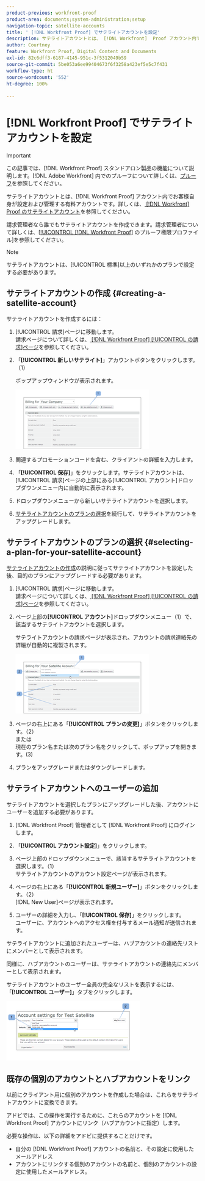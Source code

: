 ```yaml
---
product-previous: workfront-proof
product-area: documents;system-administration;setup
navigation-topic: satellite-accounts
title: ' [!DNL Workfront Proof] でサテライトアカウントを設定'
description: サテライトアカウントとは、 [!DNL Workfront]  Proof アカウント内でお客様自身が設定および管理する有料アカウントです。詳しくは、 [!DNL Workfront]  Proof のサテライトアカウントを参照してください。
author: Courtney
feature: Workfront Proof, Digital Content and Documents
exl-id: 82c6dff3-6187-4145-951c-3f5312049b59
source-git-commit: 5be053a6ee99404673f6f3258a423ef5e5c7f431
workflow-type: ht
source-wordcount: '552'
ht-degree: 100%

---
```


# [!DNL Workfront Proof] でサテライトアカウントを設定

>[!IMPORTANT]
>
>この記事では、[!DNL Workfront Proof] スタンドアロン製品の機能について説明します。[!DNL Adobe Workfront] 内でのプルーフについて詳しくは、[プルーフ](../../../review-and-approve-work/proofing/proofing.md)を参照してください。

サテライトアカウントとは、[!DNL Workfront Proof] アカウント内でお客様自身が設定および管理する有料アカウントです。詳しくは、[ [!DNL Workfront]  Proof のサテライトアカウント](../../../workfront-proof/wp-acct-admin/satellite-accounts/sat-accts-in-wp.md)を参照してください。

請求管理者なら誰でもサテライトアカウントを作成できます。請求管理者について詳しくは、[[!UICONTROL  [!DNL Workfront Proof]](../../../workfront-proof/wp-acct-admin/account-settings/proof-perm-profiles-in-wp.md) のプルーフ権限プロファイル]を参照してください。

>[!NOTE]
>
> サテライトアカウントは、[!UICONTROL 標準]以上のいずれかのプランで設定する必要があります。

## サテライトアカウントの作成 {#creating-a-satellite-account}

サテライトアカウントを作成するには：

1. [!UICONTROL 請求]ページに移動します。\
   請求ページについて詳しくは、[ [!DNL Workfront Proof] [!UICONTROL  の請求]ページ](../../../workfront-proof/wp-billingsettings/manage-your-billing/wp-billing-page.md)を参照してください。

1. 「**[!UICONTROL 新しいサテライト]**」アカウントボタンをクリックします。（1）

   ポップアップウィンドウが表示されます。

   ![New_Satellite_Account.png](assets/new-satellite-account-350x156.png)

1. 関連するプロモーションコードを含む、クライアントの詳細を入力します。
1. 「**[!UICONTROL 保存]**」をクリックします。サテライトアカウントは、[!UICONTROL 請求]ページの上部にある[!UICONTROL アカウント]ドロップダウンメニュー内に自動的に表示されます。
1. ドロップダウンメニューから新しいサテライトアカウントを選択します。
1. [サテライトアカウントのプランの選択](#selecting-a-plan-for-your-satellite-account)を続行して、サテライトアカウントをアップグレードします。

## サテライトアカウントのプランの選択 {#selecting-a-plan-for-your-satellite-account}

[サテライトアカウントの作成](#creating-a-satellite-account)の説明に従ってサテライトアカウントを設定した後、目的のプランにアップグレードする必要があります。

1. [!UICONTROL 請求]ページに移動します。\
   請求ページについて詳しくは、[ [!DNL Workfront Proof] [!UICONTROL  の請求]ページ](../../../workfront-proof/wp-billingsettings/manage-your-billing/wp-billing-page.md)を参照してください。

1. ページ上部の&#x200B;**[!UICONTROL アカウント]**&#x200B;ドロップダウンメニュー（1）で、該当するサテライトアカウントを選択します。

   サテライトアカウントの請求ページが表示され、アカウントの請求連絡先の詳細が自動的に複製されます。

   ![Satellite_Account_Change_Plan.png](assets/satellite-account-change-plan-350x156.png)

1. ページの右上にある「**[!UICONTROL プランの変更]**」ボタンをクリックします。（2）\
   または\
   現在のプラン名または次のプラン名をクリックして、ポップアップを開きます。(3)

1. プランをアップグレードまたはダウングレードします。

## サテライトアカウントへのユーザーの追加

サテライトアカウントを選択したプランにアップグレードした後、アカウントにユーザーを追加する必要があります。

1. [!DNL Workfront Proof] 管理者として [!DNL Workfront Proof] にログインします。
1. 「**[!UICONTROL アカウント設定]**」をクリックします。
1. ページ上部のドロップダウンメニューで、該当するサテライトアカウントを選択します。（1）\
   サテライトアカウントのアカウント設定ページが表示されます。
1. ページの右上にある「**[!UICONTROL 新規ユーザー]**」ボタンをクリックします。（2）\
   [!DNL New User]ページが表示されます。

1. ユーザーの詳細を入力し、「**[!UICONTROL 保存]**」をクリックします。\
   ユーザーに、アカウントへのアクセス権を付与するメール通知が送信されます。

サテライトアカウントに追加されたユーザーは、ハブアカウントの連絡先リストにメンバーとして表示されます。

同様に、ハブアカウントのユーザーは、サテライトアカウントの連絡先にメンバーとして表示されます。

サテライトアカウントのユーザー全員の完全なリストを表示するには、「**[!UICONTROL ユーザー]**」タブをクリックします。

![SA_New_User.png](assets/sa-new-user-350x156.png)

## 既存の個別のアカウントとハブアカウントをリンク

以前にクライアント用に個別のアカウントを作成した場合は、これらをサテライトアカウントに変換できます。

アドビでは、この操作を実行するために、これらのアカウントを [!DNL Workfront Proof] アカウントにリンク（ハブアカウントに指定）します。

必要な操作は、以下の詳細をアドビに提供することだけです。

* 自分の [!DNL Workfront Proof] アカウントの名前と、その設定に使用したメールアドレス
* アカウントにリンクする個別のアカウントの名前と、個別のアカウントの設定に使用したメールアドレス。
